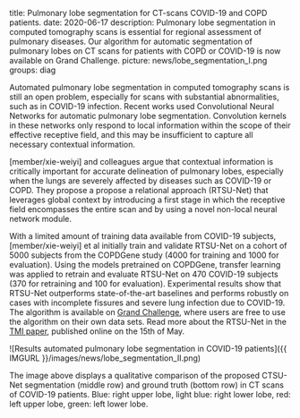 title: Pulmonary lobe segmentation for CT-scans COVID-19 and COPD patients.
date: 2020-06-17
description: Pulmonary lobe segmentation in computed tomography scans is essential for regional assessment of pulmonary diseases. Our algorithm for automatic segmentation of pulmonary lobes on CT scans for patients with COPD or COVID-19 is now available on Grand Challenge.
picture: news/lobe_segmentation_I.png
groups: diag

Automated pulmonary lobe segmentation in computed tomography scans is still an open problem, especially for scans with substantial abnormalities, such as in COVID-19 infection. Recent works used Convolutional Neural Networks for automatic pulmonary lobe segmentation. Convolution kernels in these networks only respond to local information within the scope of their effective receptive field, and this may be insufficient to capture all necessary contextual information. 

[member/xie-weiyi] and colleagues argue that contextual information is critically important for accurate delineation of pulmonary lobes, especially when the lungs are severely affected by diseases such as COVID-19 or COPD. They propose a propose a relational approach (RTSU-Net) that leverages global context by introducing a first stage in which the receptive field encompasses the entire scan and by using a novel non-local neural network module. 

With a limited amount of training data available from COVID-19 subjects, [member/xie-weiyi] et al initially train and validate RTSU-Net on a cohort of 5000 subjects from the COPDGene study (4000 for training and 1000 for evaluation). Using the models pretrained on COPDGene,  transfer learning  was applied to retrain and evaluate RTSU-Net on 470 COVID-19 subjects (370 for retraining and 100 for evaluation). Experimental results show that RTSU-Net outperforms state-of-the-art baselines and performs robustly on cases with incomplete fissures and severe lung infection due to COVID-19. The algorithm is available on <a href="https://grand-challenge.org/algorithms/">Grand Challenge</a>, where users are free to use the algorithm on their own data sets. Read more about the RTSU-Net in the <a href="https://ieeexplore.ieee.org/document/9094216">TMI paper</a>, published online on the 15th of May.

![Results automated pulmonary lobe segmentation in COVID-19 patients]({{ IMGURL }}/images/news/lobe_segmentation_II.png)

The image above displays a qualitative comparison of the proposed CTSU-Net segmentation (middle row) and ground truth (bottom row) in CT scans of COVID-19 patients. Blue: right upper lobe, light blue: right lower lobe, red: left upper lobe, green: left lower lobe. 


